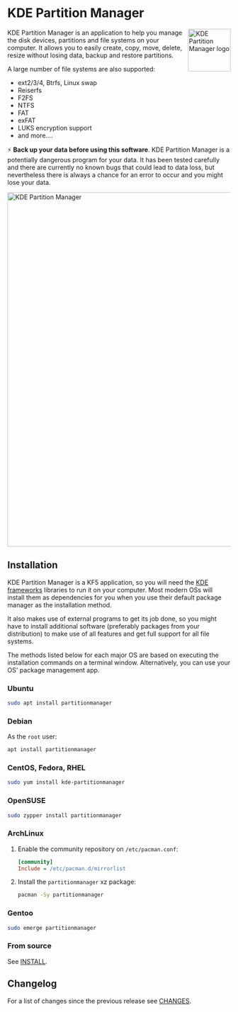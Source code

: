 <!-- SPDX-FileCopyrightText: 2008-2009 Volker Lanz <vl@fidra.de>
     SPDX-FileCopyrightText: 2016-2019 Andrius Štikonas <andrius@stikonas.eu>
     SPDX-FileCopyrightText: 2019 David Planella <david.planella@ubuntu.com>
     SPDX-License-Identifier: CC-BY-4.0
-->

# KDE Partition Manager

<img src="https://invent.kde.org/kde/partitionmanager/raw/master/icons/sc-apps-partitionmanager.svg" align="right"
     title="KDE Partition Manager logo" width="96" height="96">

KDE Partition Manager is an application to help you manage the disk devices,
partitions and file systems on your computer. It allows you to easily create,
copy, move, delete, resize without losing data, backup and restore partitions.

A large number of file systems are also supported:
- ext2/3/4, Btrfs, Linux swap
- Reiserfs
- F2FS
- NTFS
- FAT
- exFAT
- LUKS encryption support
- and more....

:zap: **Back up your data before using this software**. KDE Partition Manager is
a potentially dangerous program for your data. It has been tested carefully and
there are currently no known bugs that could lead to data loss, but nevertheless
there is always a chance for an error to occur and you might lose your data.

<img src="https://docs.kde.org/trunk5/en/extragear-sysadmin/partitionmanager/resize_howto_4.png" align="center"
     title="KDE Partition Manager" width="800">

## Installation

KDE Partition Manager is a KF5 application, so you will need the
[KDE frameworks](https://www.kde.org/products/frameworks/) libraries to run it
on your computer. Most modern OSs will install them as dependencies
for you when you use their default package manager as the installation method.

It also makes use of external programs to get its job done, so
you might have to install additional software (preferably packages from your
distribution) to make use of all features and get full support for all file
systems.

The methods listed below for each major OS are based on executing the
installation commands on a terminal window. Alternatively, you can use
your OS' package management app. 

### Ubuntu

```bash
sudo apt install partitionmanager
```

### Debian

As the `root` user:

```bash
apt install partitionmanager
```

### CentOS, Fedora, RHEL

```bash
sudo yum install kde-partitionmanager
```

### OpenSUSE
```bash
sudo zypper install partitionmanager
```

### ArchLinux

1. Enable the community repository on `/etc/pacman.conf`:
    ```ini
    [community]
    Include = /etc/pacman.d/mirrorlist
    ```
1. Install the `partitionmanager` xz package:
    ```bash
    pacman -Sy partitionmanager
    ```

### Gentoo
```bash
sudo emerge partitionmanager
```

### From source

See [INSTALL](INSTALL.md).

## Changelog

For a list of changes since the previous release see [CHANGES](CHANGES).
